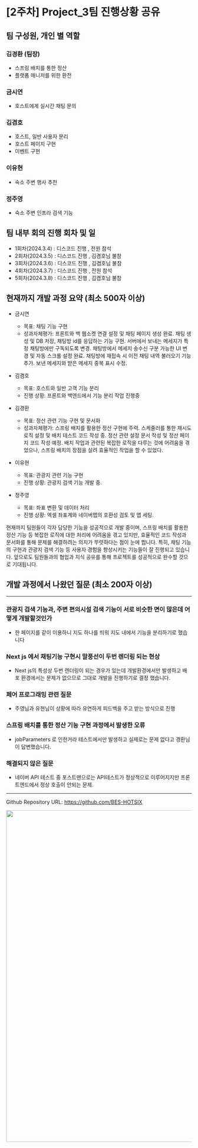 # [2주차] Project_3팀 진행상황 공유

## 팀 구성원, 개인 별 역할

### 김경환 (팀장)

- 스프링 배치를 통한 정산
- 플랫폼 매니저를 위한 환전

### 금시연

- 호스트에게 실시간 채팅 문의

### 김겸호

- 호스트, 일반 사용자 분리
- 호스트 페이지 구현
- 이벤트 구현

### 이유현

- 숙소 주변 행사 추천

### 정주영

- 숙소 주변 인프라 검색 기능

## 팀 내부 회의 진행 회차 및 일

- 1회차(2024.3.4) : 디스코드 진행 , 전원 참석
- 2회차(2024.3.5) : 디스코드 진행 , 김겸호님 불참
- 3회차(2024.3.6) : 디스코드 진행 , 김겸호님 불참
- 4회차(2024.3.7) : 디스코드 진행 , 전원 참석
- 5회차(2024.3.8) : 디스코드 진행 , 김겸호님 불참

## 현재까지 개발 과정 요약 (최소 500자 이상)

- 금시연
  - 목표: 채팅 기능 구현
  - 성과자체평가:
    프론트와 백 웹소켓 연결 설정 및 채팅 페이지 생성 완료.
    채팅 생성 및 DB 저장, 채팅방 id를 응답하는 기능 구현.
    서버에서 보내는 메세지가 특정 채팅방에만 구독되도록 변경.
    채팅방에서 메세지 송수신 구분 가능한 UI 변경 및 자동 스크롤 설정 완료.
    채팅방에 재접속 시 이전 채팅 내역 불러오기 기능 추가.
    보낸 메세지와 받은 메세지 중복 표시 수정.

- 김겸호
  - 목표: 호스트와 일반 고객 기능 분리
  - 진행 상황: 프론트와 백엔드에서 기능 분리 작업 진행중

- 김경환
  - 목표: 정산 관련 기능 구현 및 문서화
  - 성과자체평가:
    스프링 배치를 활용한 정산 구현에 주력.
    스케줄러를 통한 재시도 로직 설정 및 배치 테스트 코드 작성 중.
    정산 관련 설정 문서 작성 및 정산 페이지 코드 작성 예정.
    배치 작업과 관련된 복잡한 로직을 다루는 것에 어려움을 겪었으나, 스프링 배치의 장점을 살려 효율적인 작업을 할 수 있었다.

- 이유현
  - 목표: 관광지 관련 기능 구현
  - 진행 상황: 관광지 검색 기능 개발 중.

- 정주영
  - 목표: 좌표 변환 및 데이터 처리
  - 진행 상황: 엑셀 좌표계와 네이버맵의 호환성 검토 및 맵 세팅.

현재까지 팀원들이 각자 담당한 기능을 성공적으로 개발 중이며, 스프링 배치를 활용한 정산 기능 등 복잡한 로직에 대한 처리에 어려움을 겪고 있지만, 효율적인 코드 작성과 문서화를 통해 문제를 해결하려는 의지가 뚜렷하다는 점이 눈에 띕니다. 특히, 채팅 기능의 구현과 관광지 검색 기능 등 사용자 경험을 향상시키는 기능들이 잘 진행되고 있습니다. 앞으로도 팀원들과의 협업과 지식 공유를 통해 프로젝트를 성공적으로 완수할 것으로 기대됩니다.

## 개발 과정에서 나왔던 질문 (최소 200자 이상)

---

### 관광지 검색 기능과, 주변 편의시설 검색 기능이 서로 비슷한 면이 많은데 어떻게 개발할것인가

- 한 페이지를 같이 이용하니 지도 하나를 띄워 지도 내에서 기능을 분리하기로 했습니다

### Next js 에서 채팅기능 구현시 말풍선이 두번 렌더링 되는 현상

- Next js의 특성상 두번 렌더링이 되는 경우가 있는데 개발환경에서만 발생하고 배포 환경에서는 문제가 없으므로 그대로 개발을 진행하기로 결정 했습니다.

### 페어 프로그래밍 관련 질문

- 주영님과 유현님이 상황에 따라 유연하게 피드백을 주고 받는 방식으로 진행

### 스프링 배치를 통한 정산 기능 구현 과정에서 발생한 오류

- jobParameters 로 인한거라 테스트에서만 발생하고 실제로는 문제 없다고 경환님이 답변했습니다.

### 해결되지 않은 질문

- 네이버 API 테스트 중 포스트맨으로는 API테스트가 정상적으로 이루어지지만 프론트엔드에서 정상 호출이 안되는 문제.

---

Github Repository URL: https://github.com/BES-HOTSIX

<img src="https://i.imgur.com/VheKeSp.png" width="900">
